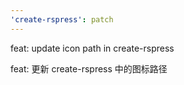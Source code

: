 ```yaml
---
'create-rspress': patch
---
```


feat: update icon path in create-rspress

feat: 更新 create-rspress 中的图标路径
